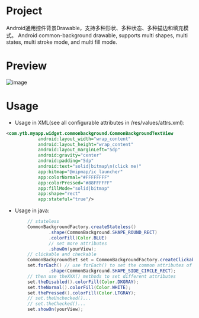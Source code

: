 # Project
Android通用控件背景Drawable，支持多种形状、多种状态、多种描边和填充模式。
Android common-background drawable, supports multi shapes, multi states, multi stroke mode, and multi fill mode.

# Preview
![image](https://github.com/yintaibing/CommonBackgroundWidget/blob/master/screenshot/preview.png)

# Usage
- Usage in XML(see all configurable attributes in /res/values/attrs.xml):
```xml
<com.ytb.myapp.widget.commonbackground.CommonBackgroundTextView
            android:layout_width="wrap_content"
            android:layout_height="wrap_content"
            android:layout_marginLeft="5dp"
            android:gravity="center"
            android:padding="5dp"
            android:text="solid|bitmap\n(click me)"
            app:bitmap="@mipmap/ic_launcher"
            app:colorNormal="#FFFFFFFF"
            app:colorPressed="#88FFFFFF"
            app:fillMode="solid|bitmap"
            app:shape="rect"
            app:stateful="true"/>
```
- Usage in java:
```java
        // stateless
        CommonBackgroundFactory.createStateless()
                .shape(CommonBackground.SHAPE_ROUND_RECT)
                .colorFill(Color.BLUE)
                // set more attributes
                .showOn(yourView);
        // clickable and checkable
        CommonBackgroundSet set = CommonBackgroundFactory.createClickable();// or createCheckable()
        set.forEach() // use forEach() to set the common attributes of the drawables
                .shape(CommonBackground.SHAPE_SIDE_CIRCLE_RECT);
        // then use theXXX() methods to set different attributes
        set.theDisabled().colorFill(Color.DKGRAY);
        set.theNormal().colorFill(Color.WHITE);
        set.thePressed().colorFill(Color.LTGRAY);
        // set.theUnchecked()...
        // set.theChecked()...
        set.showOn(yourView);
```
